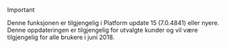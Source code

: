 > [!IMPORTANT]
> Denne funksjonen er tilgjengelig i Platform update 15 (7.0.4841) eller nyere. Denne oppdateringen er tilgjengelig for utvalgte kunder og vil være tilgjengelig for alle brukere i juni 2018.
